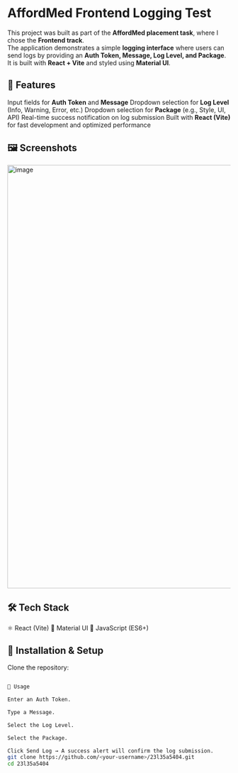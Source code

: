 # AffordMed Frontend Logging Test
This project was built as part of the **AffordMed placement task**, where I chose the **Frontend track**.  
The application demonstrates a simple **logging interface** where users can send logs by providing an **Auth Token, Message, Log Level, and Package**.  
It is built with **React + Vite** and styled using **Material UI**.


## 🚀 Features
 Input fields for **Auth Token** and **Message**
 Dropdown selection for **Log Level** (Info, Warning, Error, etc.)
 Dropdown selection for **Package** (e.g., Style, UI, API)
 Real-time success notification on log submission
 Built with **React (Vite)** for fast development and optimized performance


## 🖼️ Screenshots

<img width="1919" height="955" alt="image" src="https://github.com/user-attachments/assets/32916d7f-4877-4771-a6ae-4de7391e1ecb" />


## 🛠️ Tech Stack
 ⚛️ React (Vite)
 🎨 Material UI
 🔧 JavaScript (ES6+)


## 📂 Installation & Setup

Clone the repository:

```bash

📌 Usage

Enter an Auth Token.

Type a Message.

Select the Log Level.

Select the Package.

Click Send Log → A success alert will confirm the log submission.
git clone https://github.com/<your-username>/23l35a5404.git
cd 23l35a5404
